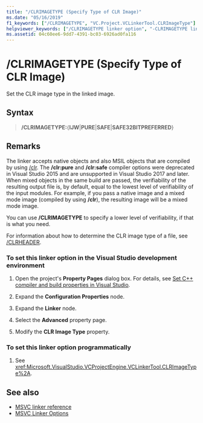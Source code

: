 ```yaml
---
title: "/CLRIMAGETYPE (Specify Type of CLR Image)"
ms.date: "05/16/2019"
f1_keywords: ["/CLRIMAGETYPE", "VC.Project.VCLinkerTool.CLRImageType"]
helpviewer_keywords: ["/CLRIMAGETYPE linker option", "-CLRIMAGETYPE linker option"]
ms.assetid: 04c60ee6-9dd7-4391-bc03-6926ad0fa116
---
```

# /CLRIMAGETYPE (Specify Type of CLR Image)

Set the CLR image type in the linked image.

## Syntax

> **/CLRIMAGETYPE:**{**IJW**|**PURE**|**SAFE**|**SAFE32BITPREFERRED**}

## Remarks

The linker accepts native objects and also MSIL objects that are compiled by using [/clr](clr-common-language-runtime-compilation.md). The **/clr:pure** and **/clr:safe** compiler options were deprecated in Visual Studio 2015 and are unsupported in Visual Studio 2017 and later. When mixed objects in the same build are passed, the verifiability of the resulting output file is, by default, equal to the lowest level of verifiability of the input modules. For example, if you pass a native image and a mixed mode image (compiled by using **/clr**), the resulting image will be a mixed mode image.

You can use **/CLRIMAGETYPE** to specify a lower level of verifiability, if that is what you need.

For information about how to determine the CLR image type of a file, see [/CLRHEADER](clrheader.md).

### To set this linker option in the Visual Studio development environment

1. Open the project's **Property Pages** dialog box. For details, see [Set C++ compiler and build properties in Visual Studio](../working-with-project-properties.md).

1. Expand the **Configuration Properties** node.

1. Expand the **Linker** node.

1. Select the **Advanced** property page.

1. Modify the **CLR Image Type** property.

### To set this linker option programmatically

1. See <xref:Microsoft.VisualStudio.VCProjectEngine.VCLinkerTool.CLRImageType%2A>.

## See also

- [MSVC linker reference](linking.md)
- [MSVC Linker Options](linker-options.md)
